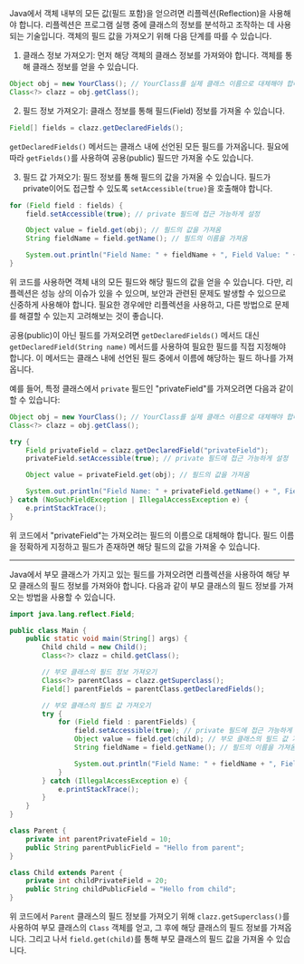 Java에서 객체 내부의 모든 값(필드 포함)을 얻으려면 리플렉션(Reflection)을 사용해야 합니다. 리플렉션은 프로그램 실행 중에 클래스의 정보를 분석하고 조작하는 데 사용되는 기술입니다. 객체의 필드 값을 가져오기 위해 다음 단계를 따를 수 있습니다.

1. 클래스 정보 가져오기: 먼저 해당 객체의 클래스 정보를 가져와야 합니다. 객체를 통해 클래스 정보를 얻을 수 있습니다.

```java
Object obj = new YourClass(); // YourClass를 실제 클래스 이름으로 대체해야 합니다.
Class<?> clazz = obj.getClass();
```

2. 필드 정보 가져오기: 클래스 정보를 통해 필드(Field) 정보를 가져올 수 있습니다.

```java
Field[] fields = clazz.getDeclaredFields();
```

`getDeclaredFields()` 메서드는 클래스 내에 선언된 모든 필드를 가져옵니다. 필요에 따라 `getFields()`를 사용하여 공용(public) 필드만 가져올 수도 있습니다.

3. 필드 값 가져오기: 필드 정보를 통해 필드의 값을 가져올 수 있습니다. 필드가 private이어도 접근할 수 있도록 `setAccessible(true)`을 호출해야 합니다.

```java
for (Field field : fields) {
    field.setAccessible(true); // private 필드에 접근 가능하게 설정

    Object value = field.get(obj); // 필드의 값을 가져옴
    String fieldName = field.getName(); // 필드의 이름을 가져옴

    System.out.println("Field Name: " + fieldName + ", Field Value: " + value);
}
```

위 코드를 사용하면 객체 내의 모든 필드와 해당 필드의 값을 얻을 수 있습니다. 다만, 리플렉션은 성능 상의 이슈가 있을 수 있으며, 보안과 관련된 문제도 발생할 수 있으므로 신중하게 사용해야 합니다. 필요한 경우에만 리플렉션을 사용하고, 다른 방법으로 문제를 해결할 수 있는지 고려해보는 것이 좋습니다.



공용(public)이 아닌 필드를 가져오려면 `getDeclaredFields()` 메서드 대신 `getDeclaredField(String name)` 메서드를 사용하여 필요한 필드를 직접 지정해야 합니다. 이 메서드는 클래스 내에 선언된 필드 중에서 이름에 해당하는 필드 하나를 가져옵니다.

예를 들어, 특정 클래스에서 `private` 필드인 "privateField"를 가져오려면 다음과 같이 할 수 있습니다:

```java
Object obj = new YourClass(); // YourClass를 실제 클래스 이름으로 대체해야 합니다.
Class<?> clazz = obj.getClass();

try {
    Field privateField = clazz.getDeclaredField("privateField");
    privateField.setAccessible(true); // private 필드에 접근 가능하게 설정

    Object value = privateField.get(obj); // 필드의 값을 가져옴

    System.out.println("Field Name: " + privateField.getName() + ", Field Value: " + value);
} catch (NoSuchFieldException | IllegalAccessException e) {
    e.printStackTrace();
}
```

위 코드에서 "privateField"는 가져오려는 필드의 이름으로 대체해야 합니다. 필드 이름을 정확하게 지정하고 필드가 존재하면 해당 필드의 값을 가져올 수 있습니다.

------------------

Java에서 부모 클래스가 가지고 있는 필드를 가져오려면 리플렉션을 사용하여 해당 부모 클래스의 필드 정보를 가져와야 합니다. 다음과 같이 부모 클래스의 필드 정보를 가져오는 방법을 사용할 수 있습니다.

```java
import java.lang.reflect.Field;

public class Main {
    public static void main(String[] args) {
        Child child = new Child();
        Class<?> clazz = child.getClass();

        // 부모 클래스의 필드 정보 가져오기
        Class<?> parentClass = clazz.getSuperclass();
        Field[] parentFields = parentClass.getDeclaredFields();

        // 부모 클래스의 필드 값 가져오기
        try {
            for (Field field : parentFields) {
                field.setAccessible(true); // private 필드에 접근 가능하게 설정
                Object value = field.get(child); // 부모 클래스의 필드 값 가져옴
                String fieldName = field.getName(); // 필드의 이름을 가져옴

                System.out.println("Field Name: " + fieldName + ", Field Value: " + value);
            }
        } catch (IllegalAccessException e) {
            e.printStackTrace();
        }
    }
}

class Parent {
    private int parentPrivateField = 10;
    public String parentPublicField = "Hello from parent";
}

class Child extends Parent {
    private int childPrivateField = 20;
    public String childPublicField = "Hello from child";
}
```

위 코드에서 `Parent` 클래스의 필드 정보를 가져오기 위해 `clazz.getSuperclass()`를 사용하여 부모 클래스의 `Class` 객체를 얻고, 그 후에 해당 클래스의 필드 정보를 가져옵니다. 그리고 나서 `field.get(child)`를 통해 부모 클래스의 필드 값을 가져올 수 있습니다.
